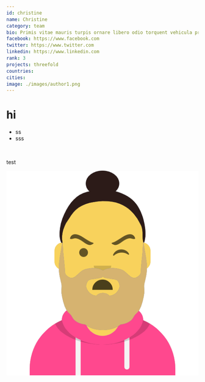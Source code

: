```yaml
---
id: christine
name: Christine
category: team
bio: Primis vitae mauris turpis ornare libero odio torquent vehicula proin consequat curabitur mattis
facebook: https://www.facebook.com
twitter: https://www.twitter.com
linkedin: https://www.linkedin.com
rank: 3
projects: threefold
countries: 
cities: 
image: ./images/author1.png
---
```


# hi

- ss
- sss

<br>

test

![](./images/author1.png)


